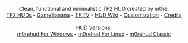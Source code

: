 <!-- TITLE -->

<p align="center">
  <p align="center">
    Clean, functional and minimalistic TF2 HUD created by m0re.
    <br />
    <a href="https://tf2huds.dev/hud/m0re-Hud">TF2 HUDs</a>
    -
    <a href="https://gamebanana.com/mods/291596">GameBanana</a>
    -
    <a href="https://www.teamfortress.tv/34115/m0re-hud">TF.TV</a>
    -
    <a href="https://github.com/Hypnootize/m0rehud/wiki">HUD Wiki</a>
    -
    <a href="https://github.com/Hypnootize/m0rehud/wiki/CUSTOMIZATIONS">Customization</a>
    -
    <a href="https://github.com/Hypnootize/m0rehud/wiki/Credits">Credits</a>
    <br /><br />
    HUD Versions:
    <br />
    <a href="https://github.com/Hypnootize/m0rehud/archive/master.zip">m0rehud For Windows</a>
    -
    <a href="https://github.com/Hypnootize/m0rehud/archive/linux.zip">m0rehud For Linux</a>
    -
    <a href="https://github.com/Hypnootize/m0rehud/archive/classic.zip">m0rehud Classic</a>
  </p>
</p>
